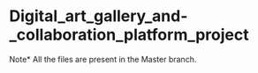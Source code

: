# Digital_art_gallery_and-_collaboration_platform_project
Note* All the files are present in the Master branch.
